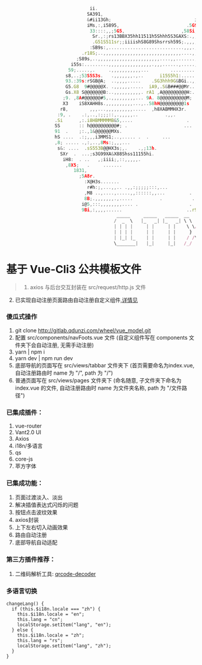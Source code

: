 ```javascript

                               ii.                                         ;9ABH,
                              SA391,                                    .r9GG35&G
                              &#ii13Gh;                               i3X31i;:,rB1
                              iMs,:,i5895,                         .5G91:,:;:s1:8A
                               33::::,,;5G5,                     ,58Si,,:::,sHX;iH1
                                Sr.,:;rs13BBX35hh11511h5Shhh5S3GAXS:.,,::,,1AG3i,GG
                                .G51S511sr;;iiiishS8G89Shsrrsh59S;.,,,,,..5A85Si,h8
                               :SB9s:,............................,,,.,,,SASh53h,1G.
                            .r18S;..,,,,,,,,,,,,,,,,,,,,,,,,,,,,,....,,.1H315199,rX,
                          ;S89s,..,,,,,,,,,,,,,,,,,,,,,,,....,,.......,,,;r1ShS8,;Xi
                        i55s:.........,,,,,,,,,,,,,,,,.,,,......,.....,,....r9&5.:X1
                       59;.....,.     .,,,,,,,,,,,...        .............,..:1;.:&s
                      s8,..;53S5S3s.   .,,,,,,,.,..      i15S5h1:.........,,,..,,:99
                      93.:39s:rSGB@A;  ..,,,,.....    .SG3hhh9G&BGi..,,,,,,,,,,,,.,83
                      G5.G8  9#@@@@@X. .,,,,,,.....  iA9,.S&B###@@Mr...,,,,,,,,..,.;Xh
                      Gs.X8 S@@@@@@@B:..,,,,,,,,,,. rA1 ,A@@@@@@@@@H:........,,,,,,.iX:
                     ;9. ,8A#@@@@@@#5,.,,,,,,,,,... 9A. 8@@@@@@@@@@M;    ....,,,,,,,,S8
                     X3    iS8XAHH8s.,,,,,,,,,,...,..58hH@@@@@@@@@1s       ...,,,,,,,:Gs
                    r8,        ,,,...,,,,,,,,,,.....  ,h8XABMMHX3r.          .,,,,,,,.rX:
                   :9, .    .:,..,:;;;::,.,,,,,..          .,,.               ..,,,,,,.59
                  .Si      ,:.i8HBMMMMMB&5,....                    .            .,,,,,.sMr
                  SS       :: h@@@@@@@@@@#; .                     ...  .         ..,,,,iM5
                  91  .    ;:.,1&@@@@@@MXs.                            .          .,,:,:&S
                  hS ....  .:;,,,i3MMS1;..,..... .  .     ...                     ..,:,.99
                  ,8; ..... .,:,..,8Ms:;,,,...                                     .,::.83
                   s&: ....  .sS553B@@HX3s;,.    .,;13h.                            .:::&1
                    SXr  .  ...;s3G99XA&X88Shss11155hi.                             ,;:h&,
                     iH8:  . ..   ,;iiii;,::,,,,,.                                 .;irHA
                      ,8X5;   .     .......                                       ,;iihS8Gi
                         1831,                                                 .,;irrrrrs&@
                           ;5A8r.                                            .:;iiiiirrss1H
                             :X@H3s.......                                .,:;iii;iiiiirsrh
                              r#h:;,...,,.. .,,:;;;;;:::,...              .:;;;;;;iiiirrss1
                             ,M8 ..,....,.....,,::::::,,...         .     .,;;;iiiiiirss11h
                             8B;.,,,,,,,.,.....          .           ..   .:;;;;iirrsss111h
                            i@5,:::,,,,,,,,.... .                   . .:::;;;;;irrrss111111
                            9Bi,:,,,,......                        ..r91;;;;;iirrsss1ss1111
                                         _____     _____   _____  __    __
                                        /  _  \   |_   _| |_   _| \ \  / /
                                        | | | |     | |     | |    \ \/ /
                                        | | | |     | |     | |     }  {
                                        | |_| |_    | |     | |    / /\ \
                                        \_______|   |_|     |_|   /_/  \_\


```

# 基于 Vue-Cli3 公共模板文件

> 1. axios 与后台交互封装在 src/request/http.js 文件 
2. 已实现自动注册页面路由自动注册自定义组件,[详情见](./src/router/remark.md)

### 傻瓜式操作 

1. git clone http://gitlab.qdunzi.com/wheel/vue_model.git
2. 配置 src/components/navFoots.vue 文件 (自定义组件写在 components 文件夹下会自动注册, 无需手动注册)
3. yarn | npm i
4. yarn dev | npm run dev
5. 底部导航的页面写在 src/views/tabbar 文件夹下 (首页需要命名为index.vue, 自动注册路由时 name 为 "/", path 为 "/")
6. 普通页面写在 src/views/pages 文件夹下 (命名随意, 子文件夹下命名为 index.vue 的文件, 自动注册路由时 name 为文件夹名称, path 为 "/文件路径")

### 已集成插件：

1. vue-router
2. Vant2.0 UI 
3. Axios 
4. i18n/多语言 
5. qs 
6. core-js
7. 苹方字体

### 已集成功能：
1. 页面过渡淡入、淡出
2. 解决插值表达式闪烁的问题
3. 按钮点击波纹效果
4. axios封装
5. 上下左右切入动画效果
6. 路由自动注册
7. 底部导航自动适配

### 第三方插件推荐：

1. 二维码解析工具: [qrcode-decoder](https://github.com/yugasun/qrcode-decoder/blob/HEAD/README.zh-CN.md)

### 多语言切换

```
changeLang() {
  if (this.$i18n.locale === "zh") {
    this.$i18n.locale = "en";
    this.lang = "cn";
    localStorage.setItem("lang", "en");
  } else {
    this.$i18n.locale = "zh";
    this.lang = "rs";
    localStorage.setItem("lang", "zh");
  }
}
```
